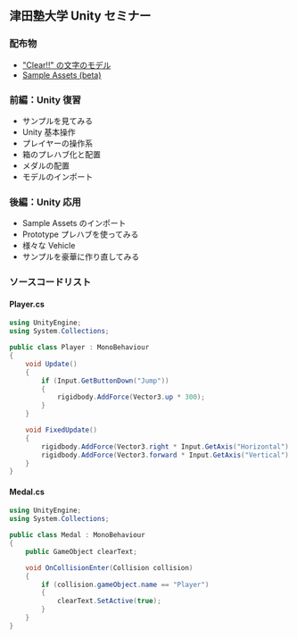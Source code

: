## 津田塾大学 Unity セミナー

### 配布物

- ["Clear!!" の文字のモデル](https://github.com/keijiro/TsudaUnity/raw/handouts/Clear.fbx)
- [Sample Assets (beta)](https://dl.dropboxusercontent.com/u/137644105/Sample%20Assets%20beta.unitypackage)

### 前編：Unity 復習

- サンプルを見てみる
- Unity 基本操作
- プレイヤーの操作系
- 箱のプレハブ化と配置
- メダルの配置
- モデルのインポート

### 後編：Unity 応用

- Sample Assets のインポート
- Prototype プレハブを使ってみる
- 様々な Vehicle
- サンプルを豪華に作り直してみる

### ソースコードリスト

#### Player.cs

```csharp
using UnityEngine;
using System.Collections;

public class Player : MonoBehaviour
{
    void Update()
    {
        if (Input.GetButtonDown("Jump"))
        {
            rigidbody.AddForce(Vector3.up * 300);
        }
    }

    void FixedUpdate()
    {
        rigidbody.AddForce(Vector3.right * Input.GetAxis("Horizontal") * 20);
        rigidbody.AddForce(Vector3.forward * Input.GetAxis("Vertical") * 20);
    }
}
```

#### Medal.cs

```csharp
using UnityEngine;
using System.Collections;

public class Medal : MonoBehaviour
{
    public GameObject clearText;

    void OnCollisionEnter(Collision collision)
    {
        if (collision.gameObject.name == "Player")
        {
            clearText.SetActive(true);
        }
    }
}
```
